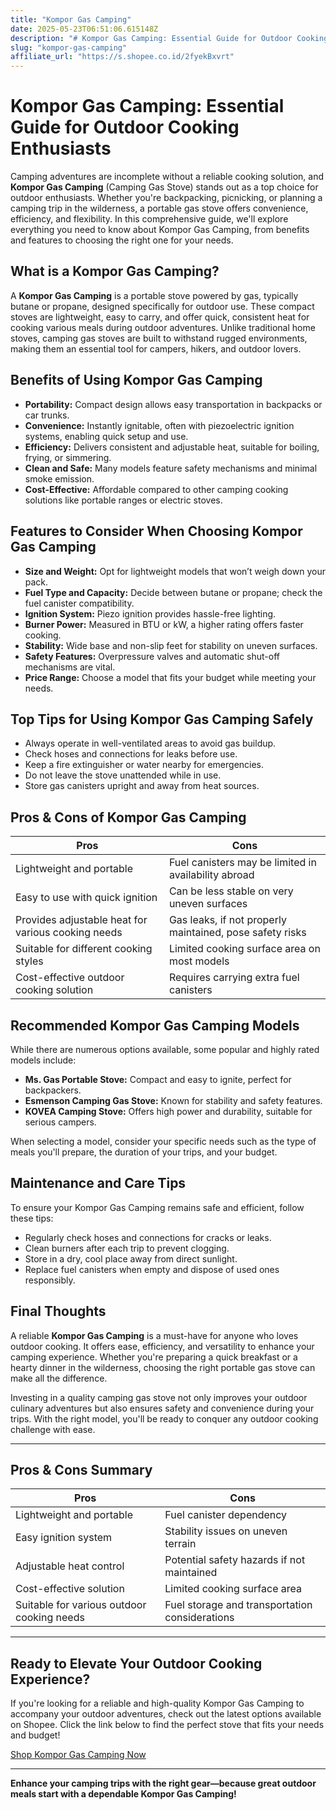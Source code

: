 ```yaml
---
title: "Kompor Gas Camping"
date: 2025-05-23T06:51:06.615148Z
description: "# Kompor Gas Camping: Essential Guide for Outdoor Cooking Enthusiasts..."
slug: "kompor-gas-camping"
affiliate_url: "https://s.shopee.co.id/2fyekBxvrt"
---
```

# Kompor Gas Camping: Essential Guide for Outdoor Cooking Enthusiasts

Camping adventures are incomplete without a reliable cooking solution, and **Kompor Gas Camping** (Camping Gas Stove) stands out as a top choice for outdoor enthusiasts. Whether you're backpacking, picnicking, or planning a camping trip in the wilderness, a portable gas stove offers convenience, efficiency, and flexibility. In this comprehensive guide, we'll explore everything you need to know about Kompor Gas Camping, from benefits and features to choosing the right one for your needs.

## What is a Kompor Gas Camping?

A **Kompor Gas Camping** is a portable stove powered by gas, typically butane or propane, designed specifically for outdoor use. These compact stoves are lightweight, easy to carry, and offer quick, consistent heat for cooking various meals during outdoor adventures. Unlike traditional home stoves, camping gas stoves are built to withstand rugged environments, making them an essential tool for campers, hikers, and outdoor lovers.

## Benefits of Using Kompor Gas Camping

- **Portability:** Compact design allows easy transportation in backpacks or car trunks.
- **Convenience:** Instantly ignitable, often with piezoelectric ignition systems, enabling quick setup and use.
- **Efficiency:** Delivers consistent and adjustable heat, suitable for boiling, frying, or simmering.
- **Clean and Safe:** Many models feature safety mechanisms and minimal smoke emission.
- **Cost-Effective:** Affordable compared to other camping cooking solutions like portable ranges or electric stoves.

## Features to Consider When Choosing Kompor Gas Camping

- **Size and Weight:** Opt for lightweight models that won’t weigh down your pack.
- **Fuel Type and Capacity:** Decide between butane or propane; check the fuel canister compatibility.
- **Ignition System:** Piezo ignition provides hassle-free lighting.
- **Burner Power:** Measured in BTU or kW, a higher rating offers faster cooking.
- **Stability:** Wide base and non-slip feet for stability on uneven surfaces.
- **Safety Features:** Overpressure valves and automatic shut-off mechanisms are vital.
- **Price Range:** Choose a model that fits your budget while meeting your needs.

## Top Tips for Using Kompor Gas Camping Safely

- Always operate in well-ventilated areas to avoid gas buildup.
- Check hoses and connections for leaks before use.
- Keep a fire extinguisher or water nearby for emergencies.
- Do not leave the stove unattended while in use.
- Store gas canisters upright and away from heat sources.

## Pros & Cons of Kompor Gas Camping

| **Pros** | **Cons** |
| --- | --- |
| Lightweight and portable | Fuel canisters may be limited in availability abroad |
| Easy to use with quick ignition | Can be less stable on very uneven surfaces |
| Provides adjustable heat for various cooking needs | Gas leaks, if not properly maintained, pose safety risks |
| Suitable for different cooking styles | Limited cooking surface area on most models |
| Cost-effective outdoor cooking solution | Requires carrying extra fuel canisters |

## Recommended Kompor Gas Camping Models

While there are numerous options available, some popular and highly rated models include:

- **Ms. Gas Portable Stove:** Compact and easy to ignite, perfect for backpackers.
- **Esmenson Camping Gas Stove:** Known for stability and safety features.
- **KOVEA Camping Stove:** Offers high power and durability, suitable for serious campers.

When selecting a model, consider your specific needs such as the type of meals you'll prepare, the duration of your trips, and your budget.

## Maintenance and Care Tips

To ensure your Kompor Gas Camping remains safe and efficient, follow these tips:

- Regularly check hoses and connections for cracks or leaks.
- Clean burners after each trip to prevent clogging.
- Store in a dry, cool place away from direct sunlight.
- Replace fuel canisters when empty and dispose of used ones responsibly.

## Final Thoughts

A reliable **Kompor Gas Camping** is a must-have for anyone who loves outdoor cooking. It offers ease, efficiency, and versatility to enhance your camping experience. Whether you're preparing a quick breakfast or a hearty dinner in the wilderness, choosing the right portable gas stove can make all the difference.

Investing in a quality camping gas stove not only improves your outdoor culinary adventures but also ensures safety and convenience during your trips. With the right model, you'll be ready to conquer any outdoor cooking challenge with ease.

---

## Pros & Cons Summary

| **Pros** | **Cons** |
| --- | --- |
| Lightweight and portable | Fuel canister dependency |
| Easy ignition system | Stability issues on uneven terrain |
| Adjustable heat control | Potential safety hazards if not maintained |
| Cost-effective solution | Limited cooking surface area |
| Suitable for various outdoor cooking needs | Fuel storage and transportation considerations |

---

## Ready to Elevate Your Outdoor Cooking Experience?

If you're looking for a reliable and high-quality Kompor Gas Camping to accompany your outdoor adventures, check out the latest options available on Shopee. Click the link below to find the perfect stove that fits your needs and budget!

[Shop Kompor Gas Camping Now](https://s.shopee.co.id/2fyekBxvrt)

---

**Enhance your camping trips with the right gear—because great outdoor meals start with a dependable Kompor Gas Camping!**